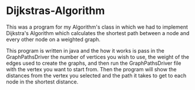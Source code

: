 # Dijkstras-Algorithm
This was a program for my Algorithm's class in which we had to implement Dijkstra's Algorithm which calculates the shortest path between a node and every other node on a weighted graph.

This program is written in java and the how it works is pass in the GraphPathsDriver the number of vertices you wish to use, the weight of the edges used to create the graphs, and then run the GraphPathsDriver file with the vertex you want to start from. Then the program will show the distances from the vertex you selected and the path it takes to get to each node in the shortest distance.
